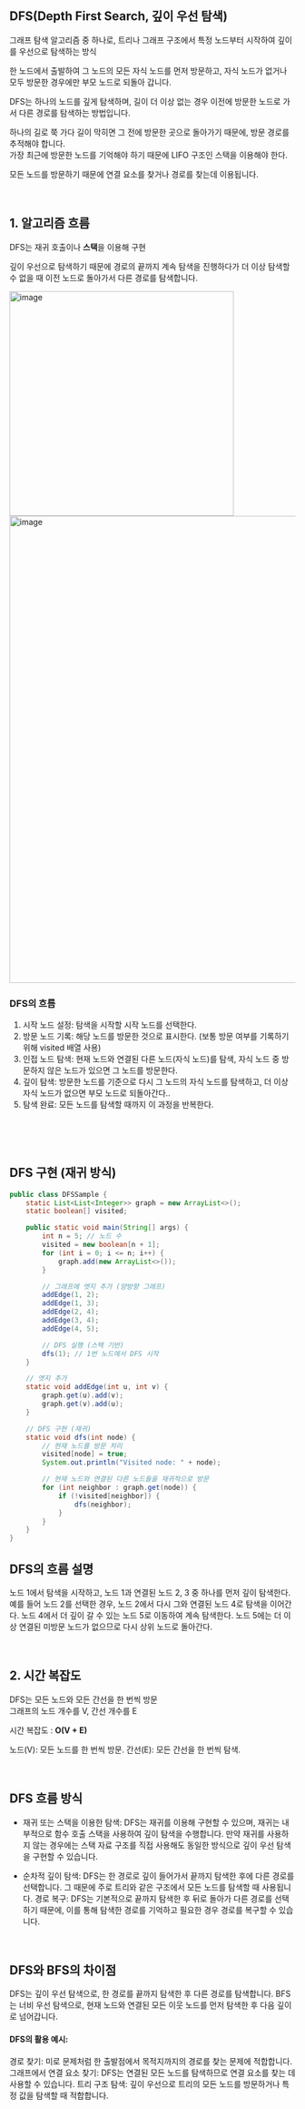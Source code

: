 ## DFS(Depth First Search, 깊이 우선 탐색)
그래프 탐색 알고리즘 중 하나로, 트리나 그래프 구조에서 특정 노드부터 시작하여 깊이를 우선으로 탐색하는 방식  
  
한 노드에서 출발하여 그 노드의 모든 자식 노드를 먼저 방문하고, 자식 노드가 없거나 모두 방문한 경우에만 부모 노드로 되돌아 갑니다.
   
DFS는 하나의 노드를 깊게 탐색하며, 길이 더 이상 없는 경우 이전에 방문한 노드로 가서 다른 경로를 탐색하는 방법입니다.     
   
하나의 길로 쭉 가다 길이 막히면 그 전에 방문한 곳으로 돌아가기 때문에, 방문 경로를 추적해야 합니다.   
가장 최근에 방문한 노드를 기억해야 하기 때문에 LIFO 구조인 스택을 이용해야 한다. 
   
모든 노드를 방문하기 때문에 연결 요소를 찾거나 경로를 찾는데 이용됩니다.
   
<br>

## 1. 알고리즘 흐름
DFS는 재귀 호출이나 **스택**을 이용해 구현
  
깊이 우선으로 탐색하기 때문에 경로의 끝까지 계속 탐색을 진행하다가 더 이상 탐색할 수 없을 때 이전 노드로 돌아가서 다른 경로를 탐색합니다.

<img width="395" alt="image" src="https://github.com/user-attachments/assets/6c5c250c-885c-4df4-9242-12e9e13e84b7">

<img width="821" alt="image" src="https://github.com/user-attachments/assets/83524113-9b52-4611-89fe-6564c2ab25cc">

<br>

### DFS의 흐름
1. 시작 노드 설정: 탐색을 시작할 시작 노드를 선택한다.
2. 방문 노드 기록: 해당 노드를 방문한 것으로 표시한다. (보통 방문 여부를 기록하기 위해 visited 배열 사용)
3. 인접 노드 탐색: 현재 노드와 연결된 다른 노드(자식 노드)를 탐색, 자식 노드 중 방문하지 않은 노드가 있으면 그 노드를 방문한다.
4. 깊이 탐색: 방문한 노드를 기준으로 다시 그 노드의 자식 노드를 탐색하고, 더 이상 자식 노드가 없으면 부모 노드로 되돌아간다..
5. 탐색 완료: 모든 노드를 탐색할 때까지 이 과정을 반복한다.

<br><br><br>

## DFS 구현 (재귀 방식)
```java
public class DFSSample {
    static List<List<Integer>> graph = new ArrayList<>();
    static boolean[] visited;

    public static void main(String[] args) {
        int n = 5; // 노드 수
        visited = new boolean[n + 1];
        for (int i = 0; i <= n; i++) {
            graph.add(new ArrayList<>());
        }

        // 그래프에 엣지 추가 (양방향 그래프)
        addEdge(1, 2);
        addEdge(1, 3);
        addEdge(2, 4);
        addEdge(3, 4);
        addEdge(4, 5);

        // DFS 실행 (스택 기반)
        dfs(1); // 1번 노드에서 DFS 시작
    }

    // 엣지 추가
    static void addEdge(int u, int v) {
        graph.get(u).add(v);
        graph.get(v).add(u);
    }

    // DFS 구현 (재귀)
    static void dfs(int node) {
        // 현재 노드를 방문 처리
        visited[node] = true;
        System.out.println("Visited node: " + node);

        // 현재 노드와 연결된 다른 노드들을 재귀적으로 방문
        for (int neighbor : graph.get(node)) {
            if (!visited[neighbor]) {
                dfs(neighbor);
            }
        }
    }
}
```
## DFS의 흐름 설명
노드 1에서 탐색을 시작하고, 노드 1과 연결된 노드 2, 3 중 하나를 먼저 깊이 탐색한다.
예를 들어 노드 2를 선택한 경우, 노드 2에서 다시 그와 연결된 노드 4로 탐색을 이어간다.
노드 4에서 더 깊이 갈 수 있는 노드 5로 이동하여 계속 탐색한다.
노드 5에는 더 이상 연결된 미방문 노드가 없으므로 다시 상위 노드로 돌아간다.

<br>


## 2. 시간 복잡도
DFS는 모든 노드와 모든 간선을 한 번씩 방문  
그래프의 노드 개수를 V, 간선 개수를 E

시간 복잡도 : **O(V + E)**  
  
노드(V): 모든 노드를 한 번씩 방문.
간선(E): 모든 간선을 한 번씩 탐색.

<br>

## DFS 흐름 방식
- 재귀 또는 스택을 이용한 탐색: DFS는 재귀를 이용해 구현할 수 있으며, 재귀는 내부적으로 함수 호출 스택을 사용하여 깊이 탐색을 수행합니다. 만약 재귀를 사용하지 않는 경우에는 스택 자료 구조를 직접 사용해도 동일한 방식으로 깊이 우선 탐색을 구현할 수 있습니다.  

- 순차적 깊이 탐색: DFS는 한 경로로 깊이 들어가서 끝까지 탐색한 후에 다른 경로를 선택합니다. 그 때문에 주로 트리와 같은 구조에서 모든 노드를 탐색할 때 사용됩니다.
경로 복구: DFS는 기본적으로 끝까지 탐색한 후 뒤로 돌아가 다른 경로를 선택하기 때문에, 이를 통해 탐색한 경로를 기억하고 필요한 경우 경로를 복구할 수 있습니다.

<br>

## DFS와 BFS의 차이점
DFS는 깊이 우선 탐색으로, 한 경로를 끝까지 탐색한 후 다른 경로를 탐색합니다.
BFS는 너비 우선 탐색으로, 현재 노드와 연결된 모든 이웃 노드를 먼저 탐색한 후 다음 깊이로 넘어갑니다.  

  
#### DFS의 활용 예시:
경로 찾기: 미로 문제처럼 한 출발점에서 목적지까지의 경로를 찾는 문제에 적합합니다.
그래프에서 연결 요소 찾기: DFS는 연결된 모든 노드를 탐색하므로 연결 요소를 찾는 데 사용할 수 있습니다.
트리 구조 탐색: 깊이 우선으로 트리의 모든 노드를 방문하거나 특정 값을 탐색할 때 적합합니다.
